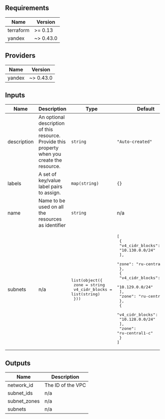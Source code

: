 ## Requirements

| Name | Version |
|------|---------|
| terraform | >= 0.13 |
| yandex | ~> 0.43.0 |

## Providers

| Name | Version |
|------|---------|
| yandex | ~> 0.43.0 |

## Inputs

| Name | Description | Type | Default | Required |
|------|-------------|------|---------|:--------:|
| description | An optional description of this resource. Provide this property when you create the resource. | `string` | `"Auto-created"` | no |
| labels | A set of key/value label pairs to assign. | `map(string)` | `{}` | no |
| name | Name to be used on all the resources as identifier | `string` | n/a | yes |
| subnets | n/a | <pre>list(object({<br>    zone           = string<br>    v4_cidr_blocks = list(string)<br>  }))</pre> | <pre>[<br>  {<br>    "v4_cidr_blocks": [<br>      "10.130.0.0/24"<br>    ],<br>    "zone": "ru-central1-a"<br>  },<br>  {<br>    "v4_cidr_blocks": [<br>      "10.129.0.0/24"<br>    ],<br>    "zone": "ru-central1-b"<br>  },<br>  {<br>    "v4_cidr_blocks": [<br>      "10.128.0.0/24"<br>    ],<br>    "zone": "ru-central1-c"<br>  }<br>]</pre> | no |

## Outputs

| Name | Description |
|------|-------------|
| network\_id | The ID of the VPC |
| subnet\_ids | n/a |
| subnet\_zones | n/a |
| subnets | n/a |

